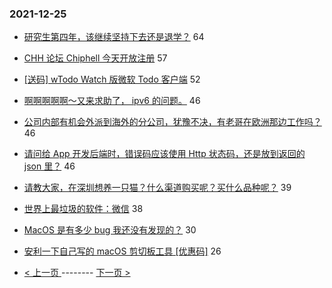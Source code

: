 ### 2021-12-25 
- [研究生第四年，该继续坚持下去还是退学？](https://www.v2ex.com/t/824377) 64
- [CHH 论坛 Chiphell 今天开放注册](https://www.v2ex.com/t/824347) 57
- [[送码] wTodo Watch 版微软 Todo 客户端](https://www.v2ex.com/t/824315) 52
- [啊啊啊啊啊～又来求助了， ipv6 的问题。](https://www.v2ex.com/t/824325) 46
- [公司内部有机会外派到海外的分公司，犹豫不决，有老哥在欧洲那边工作吗？](https://www.v2ex.com/t/824336) 46
- [请问给 App 开发后端时，错误码应该使用 Http 状态码，还是放到返回的 json 里？](https://www.v2ex.com/t/824337) 46
- [请教大家，在深圳想养一只猫？什么渠道购买呢？买什么品种呢？](https://www.v2ex.com/t/824383) 39
- [世界上最垃圾的软件：微信](https://www.v2ex.com/t/824404) 38
- [MacOS 是有多少 bug 我还没有发现的？](https://www.v2ex.com/t/824390) 30
- [安利一下自己写的 macOS 剪切板工具 [优惠码]](https://www.v2ex.com/t/824330) 26 

- [ < 上一页 ](https://github.com/able8/v2ex-hot-record/blob/master/2021-12-24.md) -------- [ 下一页 > ](https://github.com/able8/v2ex-hot-record/blob/master/2021-12-26.md)